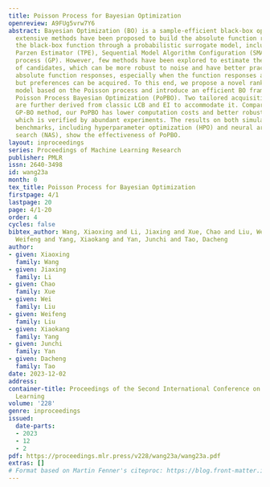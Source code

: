 ```yaml
---
title: Poisson Process for Bayesian Optimization
openreview: A9FUg5vrw7Y6
abstract: Bayesian Optimization (BO) is a sample-efficient black-box optimizer, and
  extensive methods have been proposed to build the absolute function response of
  the black-box function through a probabilistic surrogate model, including Tree-structured
  Parzen Estimator (TPE), Sequential Model Algorithm Configuration (SMAC), and Gaussian
  process (GP). However, few methods have been explored to estimate the relative rankings
  of candidates, which can be more robust to noise and have better practicality than
  absolute function responses, especially when the function responses are intractable
  but preferences can be acquired. To this end, we propose a novel ranking-based surrogate
  model based on the Poisson process and introduce an efficient BO framework, namely
  Poisson Process Bayesian Optimization (PoPBO). Two tailored acquisition functions
  are further derived from classic LCB and EI to accommodate it. Compared to the classic
  GP-BO method, our PoPBO has lower computation costs and better robustness to noise,
  which is verified by abundant experiments. The results on both simulated and real-world
  benchmarks, including hyperparameter optimization (HPO) and neural architecture
  search (NAS), show the effectiveness of PoPBO.
layout: inproceedings
series: Proceedings of Machine Learning Research
publisher: PMLR
issn: 2640-3498
id: wang23a
month: 0
tex_title: Poisson Process for Bayesian Optimization
firstpage: 4/1
lastpage: 20
page: 4/1-20
order: 4
cycles: false
bibtex_author: Wang, Xiaoxing and Li, Jiaxing and Xue, Chao and Liu, Wei and Liu,
  Weifeng and Yang, Xiaokang and Yan, Junchi and Tao, Dacheng
author:
- given: Xiaoxing
  family: Wang
- given: Jiaxing
  family: Li
- given: Chao
  family: Xue
- given: Wei
  family: Liu
- given: Weifeng
  family: Liu
- given: Xiaokang
  family: Yang
- given: Junchi
  family: Yan
- given: Dacheng
  family: Tao
date: 2023-12-02
address:
container-title: Proceedings of the Second International Conference on Automated Machine
  Learning
volume: '228'
genre: inproceedings
issued:
  date-parts:
  - 2023
  - 12
  - 2
pdf: https://proceedings.mlr.press/v228/wang23a/wang23a.pdf
extras: []
# Format based on Martin Fenner's citeproc: https://blog.front-matter.io/posts/citeproc-yaml-for-bibliographies/
---
```

